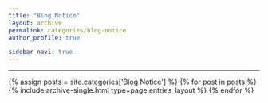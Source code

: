 ```yaml
---
title: "Blog Notice"
layout: archive
permalink: categories/blog-notice
author_profile: true

sidebar_navi: true
---
```

***
{% assign posts = site.categories['Blog Notice'] %}
{% for post in posts %} {% include archive-single.html type=page.entries_layout %} {% endfor %}